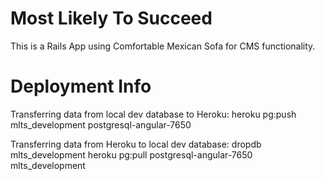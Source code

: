 # Most Likely To Succeed
This is a Rails App using Comfortable Mexican Sofa for CMS functionality.

# Deployment Info

Transferring data from local dev database to Heroku:
heroku pg:push mlts_development postgresql-angular-7650

Transferring data from Heroku to local dev database:
dropdb mlts_development
heroku pg:pull postgresql-angular-7650 mlts_development
